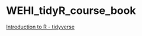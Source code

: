 # WEHI_tidyR_course_book
[Introduction to R - tidyverse](https://bookdown.org/ansellbr/WEHI_tidyR_course_book/)
